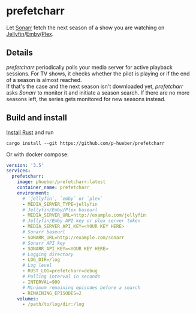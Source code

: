 # prefetcharr #

Let [Sonarr](https://sonarr.tv) fetch the next season of a show you are watching
on [Jellyfin](https://jellyfin.org)/[Emby](https://emby.media)/[Plex](https://www.plex.tv).

## Details ##

_prefetcharr_ periodically polls your media server for active playback sessions.
For TV shows, it checks whether the pilot is playing or if the end of a season
is almost reached.  
If that's the case and the next season isn't downloaded yet, _prefetcharr_ asks
_Sonarr_ to monitor it and initiate a season search. If there are no more
seasons left, the series gets monitored for new seasons instead.

## Build and install ##

[Install Rust](https://www.rust-lang.org/tools/install) and run
```
cargo install --git https://github.com/p-hueber/prefetcharr
```

Or with docker compose:
```yml
version: '3.5'
services:
  prefetcharr:
    image: phueber/prefetcharr:latest
    container_name: prefetcharr
    environment:
      # `jellyfin`, `emby` or `plex`
      - MEDIA_SERVER_TYPE=jellyfin
      # Jellyfin/Emby/Plex baseurl
      - MEDIA_SERVER_URL=http://example.com/jellyfin
      # Jellyfin/Emby API key or plex server token
      - MEDIA_SERVER_API_KEY=<YOUR KEY HERE>
      # Sonarr baseurl
      - SONARR_URL=http://example.com/sonarr
      # Sonarr API key
      - SONARR_API_KEY=<YOUR KEY HERE>
      # Logging directory
      - LOG_DIR=/log
      # Log level
      - RUST_LOG=prefetcharr=debug
      # Polling interval in seconds
      - INTERVAL=900
      # Minimum remaining episodes before a search
      - REMAINING_EPISODES=2
    volumes:
      - /path/to/log/dir:/log

```
